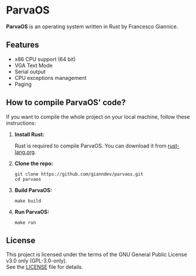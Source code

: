 # ParvaOS

**ParvaOS** is an operating system written in Rust by Francesco Giannice.

## Features

- x86 CPU support (64 bit)
- VGA Text Mode
- Serial output
- CPU exceptions management
- Paging

## How to compile ParvaOS' code?

If you want to compile the whole project on your local machine, follow these instructions:

1. **Install Rust:**

   Rust is required to compile ParvaOS. You can download it from [rust-lang.org](https://www.rust-lang.org/).

2. **Clone the repo:**

    ```
    git clone https://github.com/gianndev/parvaos.git
    cd parvaos
    ```

3. **Build ParvaOS:**

    ```
    make build
    ```

4. **Run ParvaOS:**

    ```
    make run
    ```

## License

This project is licensed under the terms of the GNU General Public License v3.0 only (GPL-3.0-only).  
See the [LICENSE](./LICENSE) file for details.